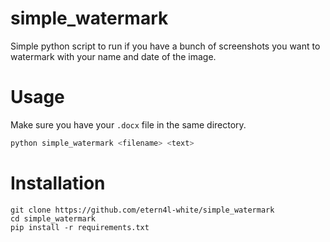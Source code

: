 # simple_watermark

Simple python script to run if you have a bunch of screenshots you want to watermark with your name and date of the image.

# Usage

Make sure you have your `.docx` file in the same directory.

```bash
python simple_watermark <filename> <text>
```

# Installation

```
git clone https://github.com/etern4l-white/simple_watermark
cd simple_watermark
pip install -r requirements.txt
```
